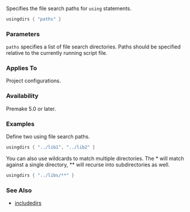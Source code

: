 Specifies the file search paths for `using` statements.

```lua
usingdirs { "paths" }
```

### Parameters ###

`paths` specifies a list of file search directories. Paths should be specified relative to the currently running script file.

### Applies To ###

Project configurations.

### Availability ###

Premake 5.0 or later.

### Examples ###

Define two using file search paths.

```lua
usingdirs { "../lib1", "../lib2" }
```

You can also use wildcards to match multiple directories. The * will match against a single directory, ** will recurse into subdirectories as well.

```lua
usingdirs { "../libs/**" }
```

### See Also ###

* [includedirs](includedirs.md)
